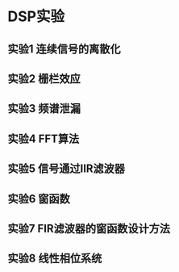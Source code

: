 # DSP实验

## 实验1 连续信号的离散化

## 实验2 栅栏效应

## 实验3 频谱泄漏

## 实验4 FFT算法

## 实验5 信号通过IIR滤波器

## 实验6 窗函数

## 实验7 FIR滤波器的窗函数设计方法

## 实验8 线性相位系统
